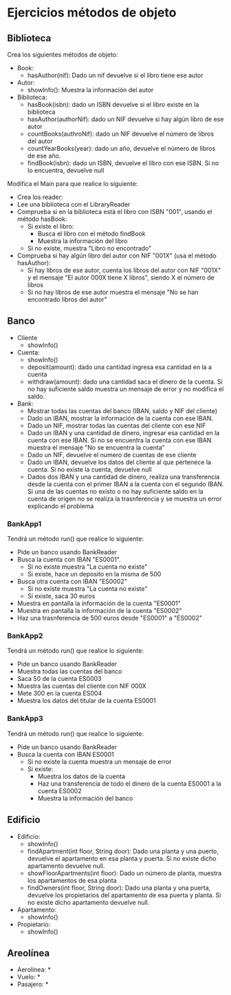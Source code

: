 # Ejercicios métodos de objeto

## Biblioteca

Crea los siguientes métodos de objeto:

* Book:
  * hasAuthor(nif): Dado un nif devuelve si el libro tiene ese autor
* Autor:
  * showInfo(): Muestra la información del autor
* Biblioteca:
  * hasBook(isbn): dado un ISBN devuelve si el libro existe en la biblioteca
  * hasAuthor(authorNif): dado un NIF devuelve si hay algún libro de ese autor
  * countBooks(authroNif): dado un NIF devuelve el número de libros del autor
  * countYearBooks(year): dado un año, devuelve el número de libros de ese año.
  * findBook(isbn): dado un ISBN, devuelve el libro con ese ISBN. Si no lo encuentra, devuelve null

Modifica el Main para que realice lo siguiente:

* Crea los reader:
* Lee una biblioteca con el LibraryReader
* Comprueba si en la biblioteca está el libro  con ISBN "001", usando el método hasBook:
  * Si existe el libro:
    * Busca el libro con el método findBook
    * Muestra la información del libro
  * Si no existe,  muestra "Libro no encontrado"
* Comprueba si hay algún libro del autor con NIF "001X" (usa el método hasAuthor):
  * Si hay libros de ese autor, cuenta los libros del autor con NIF "001X" y el mensaje "El autor 000X tiene X libros", siendo X el número de libros
  * Si no hay libros de ese autor muestra el mensaje "No se han encontrado libros del autor"

## Banco

* Cliente
  * showInfo()
* Cuenta:
  * showInfo()
  * deposit(amount): dado una cantidad ingresa esa cantidad en la a cuenta
  * withdraw(amount): dado una cantidad saca el dinero de la cuenta. Si no hay suficiente saldo muestra un mensaje de error y no modifica el saldo.
* Bank:
  * Mostrar todas las cuentas del banco (IBAN, saldo y NIF del cliente)
  * Dado un IBAN, mostrar la información de la cuenta con ese IBAN.
  * Dado un NIF, mostrar todas las cuentas del cliente con ese NIF
  * Dado un IBAN y una cantidad de dinero, ingresar esa cantidad en la cuenta con ese IBAN. Si no se encuentra la cuenta con ese IBAN muestra el mensaje "No se encuentra la cuenta"
  * Dado un NIF, devuelve el numero de cuentas de ese cliente
  * Dado un IBAN, devuelve los datos del cliente al que pertenece la cuenta. Si no existe la cuenta, devuelve null
  * Dados dos IBAN y una cantidad de dinero, realiza una transferencia desde la cuenta con el primer IBAN a la cuenta con el segundo IBAN. Si una de las cuentas no existo o no hay suficiente saldo en la cuenta de origen no se realiza la trasnferencia y se muestra un error explicando el problema

### BankApp1

Tendrá un método run() que realice lo siguiente:

* Pide un banco usando BankReader
* Busca la cuenta con IBAN "ES0001".
  * Si no existe muestra "La cuenta no existe"
  * Si existe, hace un deposito en la misma de 500
* Busca otra cuenta con IBAN "ES0002"
  * Si no existe muestra "La cuenta no existe"
  * Si existe, saca 30 euros
* Muestra en pantalla la información de la cuenta "ES0001"
* Muestra en pantalla la información de la cuenta "ES0002"
* Haz una trasnferencia de 500 euros desde "ES0001" a "ES0002"

### BankApp2

Tendrá un método run() que realice lo siguiente:

* Pide un banco usando BankReader
* Muestra todas las cuentas del banco
* Saca 50 de la cuenta ES0003
* Muestra las cuentas del cliente con NIF 000X
* Mete 300 en la cuenta ES004
* Muestra los datos del titular de la cuenta ES0001

### BankApp3

Tendrá un método run() que realice lo siguiente:

* Pide un banco usando BankReader
* Busca la cuenta con IBAN ES0001
  * Si no existe la cuenta muestra un mensaje de error
  * Si existe:
    * Muestra los datos de la cuenta
    * Haz una transferencia de todo el dinero de la cuenta ES0001 a la cuenta ES0002
    * Muestra la información del banco

## Edificio

* Edificio:
  * showInfo()
  * findApartment(int floor, String door): Dado una planta y una puerto, devuelve el apartamento en esa planta y puerta. Si no existe dicho apartamento devuelve null.
  * showFloorApartments(int floor): Dado un número de planta, muestra los apartamentos de esa planta
  * findOwners(int floor, String door): Dado una planta y una puerta, devuelve los propietarios del apartamento de esa puerta y planta. Si no existe dicho apartamento devuelve null.
* Apartamento:
  * showInfo()
* Propietario:
  * showInfo()

## Areolínea

* Aerolínea:
  *
* Vuelo:
  *
* Pasajero:
  *
